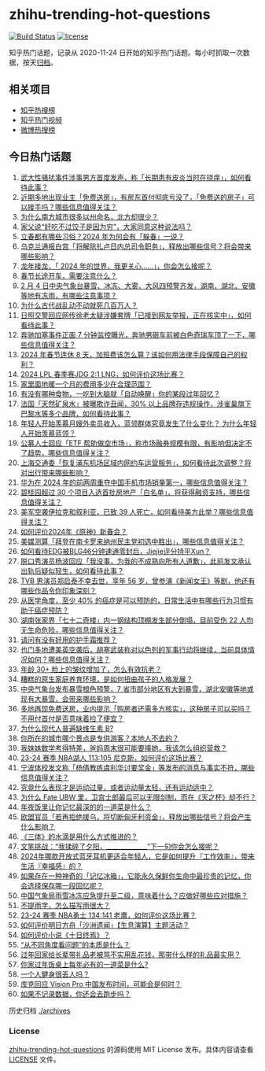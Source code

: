 # zhihu-trending-hot-questions

[![Build Status](https://github.com/justjavac/zhihu-trending-hot-questions/workflows/ci/badge.svg?branch=master)](https://github.com/justjavac/zhihu-trending-hot-questions/actions)
[![license](https://img.shields.io/github/license/justjavac/zhihu-trending-hot-questions)](https://github.com/justjavac/zhihu-trending-hot-questions/blob/master/LICENSE)

知乎热门话题，记录从 2020-11-24
日开始的知乎热门话题。每小时抓取一次数据，按天[归档](./archives)。

## 相关项目

- [知乎热搜榜](https://github.com/justjavac/zhihu-trending-top-search)
- [知乎热门视频](https://github.com/justjavac/zhihu-trending-hot-video)
- [微博热搜榜](https://github.com/justjavac/weibo-trending-hot-search)

## 今日热门话题

<!-- BEGIN -->
<!-- 最后更新时间 Mon Feb 05 2024 04:01:58 GMT+0800 (China Standard Time) -->

1. [武大性骚扰事件涉事男方首度发声，称「长期患有皮炎当时在挠痒」，如何看待此事？](https://www.zhihu.com/question/642843957)
1. [近期多地出现业主「免费送房」，有房东首付彻底亏没了，「免费送的房子」可以接手吗？哪些信息值得关注？](https://www.zhihu.com/question/642842817)
1. [为什么南方城市很多以州命名，北方却很少？](https://www.zhihu.com/question/642609308)
1. [家父说“好吃不过饺子是因为穷”，大家同意这种说法吗？](https://www.zhihu.com/question/636137692)
1. [立春都有哪些习俗？2024 年为何会有「躲春」一说？](https://www.zhihu.com/question/642821330)
1. [乌克兰通报白宫「将解除扎卢日内总司令职务」，释放出哪些信号？将会带来哪些影响？](https://www.zhihu.com/question/642831556)
1. [龙年接龙，「 2024 年的世界，我更关心……」，你会怎么接呢？](https://www.zhihu.com/question/641317347)
1. [春节长途开车，需要注意什么？](https://www.zhihu.com/question/641674471)
1. [2 月 4 日中央气象台暴雪、冰冻、大雾、大风四预警齐发，湖南、湖北、安徽等地有冻雨，有哪些注意事项？](https://www.zhihu.com/question/642822018)
1. [为什么古代战乱动不动就死几百万人？](https://www.zhihu.com/question/514736749)
1. [日照交警回应网传徐老太疑涉嫌套牌「已接到网友举报，正在核实中」，如何看待此事？](https://www.zhihu.com/question/642842952)
1. [奔驰加塞事件正面 7 分钟监控曝光，奔驰男砸车前被白色奇瑞车顶了一下，哪些信息值得关注？](https://www.zhihu.com/question/642863547)
1. [2024 年春节连休 8 天，加班费该怎么算？该如何用法律手段保障自己的权利？](https://www.zhihu.com/question/639595054)
1. [2024 LPL 春季赛JDG 2:1 LNG，如何评价这场比赛？](https://www.zhihu.com/question/642883963)
1. [家里面地暖一个月的费用多少在合理范围？](https://www.zhihu.com/question/642314728)
1. [有没有哪种食物，一吃到大脑就「自动唤醒」你的某段过年回忆？](https://www.zhihu.com/question/639929142)
1. [法国「天然矿泉水」被曝欺诈丑闻，30% 以上品牌存违规操作，涉雀巢旗下巴黎水等多个品牌，如何看待此事？](https://www.zhihu.com/question/642867791)
1. [年轻人开始羡慕月嫂外卖员收入，蓝领群体究竟发生了什么变化？ 为什么年轻人开始羡慕蓝领？](https://www.zhihu.com/question/642305040)
1. [公募人士回应「ETF 帮助做空市场」，称市场融券规模有限，有影响但决定不了趋势，哪些信息值得关注？](https://www.zhihu.com/question/642887498)
1. [上海交通委「恢复浦东机场区域内网约车运营服务」，如何看待此次调整？将对出行带来哪些影响？](https://www.zhihu.com/question/642792825)
1. [华为在 2024 年的前两周重夺中国手机市场销量第一，哪些信息值得关注？](https://www.zhihu.com/question/642889237)
1. [碧桂园超过 30 个项目入选首批房地产「白名单」，将获得融资支持，哪些信息值得关注？](https://www.zhihu.com/question/642846364)
1. [美军空袭伊拉克和叙利亚，已致 39 人死亡，如何看待美方此举？哪些信息值得关注？](https://www.zhihu.com/question/642843963)
1. [如何评价2024年《原神》新春会？](https://www.zhihu.com/question/642558477)
1. [美媒测算「拜登在南卡罗来纳州民主党初选中胜出」，哪些信息值得关注？](https://www.zhihu.com/question/642827246)
1. [如何看待EDG被BLG46分钟速通零封后，Jiejie评分持平Xun？](https://www.zhihu.com/question/642828990)
1. [脱口秀演员杨波回应「我没事，为我的不成熟向所有人道歉」，此前发文承认出轨后疑似轻生，如何看待此事？](https://www.zhihu.com/question/642884971)
1. [TVB 男演员郑启泰不幸去世，享年 56 岁，曾参演《新闻女王》等剧，他还有哪些作品令你印象深刻？](https://www.zhihu.com/question/642825581)
1. [从医学角度，至少 40% 的癌症是可以预防的，日常生活中有哪些行为习惯有助于癌症预防？](https://www.zhihu.com/question/642842854)
1. [湖南张家界「七十二奇楼」内一钢结构顶棚发生部分倒塌，目前受伤 22 人均无生命危险，哪些信息值得关注？](https://www.zhihu.com/question/642838422)
1. [请问有没有好用的护手霜推荐？](https://www.zhihu.com/question/637454276)
1. [也门多地遭美英空袭后，胡塞武装称对以色列的军事行动将继续，当前具体情况如何？哪些信息值得关注？](https://www.zhihu.com/question/642837024)
1. [年龄 30+ 脸上的皱纹增加了，怎么有效抗老？](https://www.zhihu.com/question/640653826)
1. [糟糕的原生家庭养育环境，是如何扭曲孩子的人格发展？](https://www.zhihu.com/question/641541860)
1. [中央气象台发布暴雪橙色预警，7 省市部分地区有大到暴雪，湖北安徽等地或现有大暴雪，会带来哪些影响？](https://www.zhihu.com/question/642743170)
1. [多地再现免费送房，业内提示「购房者还需多方核实」，这种房子可以买吗？不用付首付是否意味着捡了便宜？](https://www.zhihu.com/question/642833049)
1. [为什么现代人普遍缺维生素 B?](https://www.zhihu.com/question/326389894)
1. [你所在的城市哪个景点是专供游客？本地人不去的？](https://www.zhihu.com/question/432157399)
1. [我妹妹数学考得特差，爸妈周末很可能要揍她，我该怎么组织营救？](https://www.zhihu.com/question/639207186)
1. [23-24 赛季 NBA湖人 113:105 尼克斯，如何评价这场比赛？](https://www.zhihu.com/question/642828657)
1. [宁波体校发文称「杨倩教练虞利华讨要奖金」等发布的消息与事实不符，哪些信息值得关注？](https://www.zhihu.com/question/642568010)
1. [究竟什么表现才是运动过量，或者运动量太轻，还有运动适中？](https://www.zhihu.com/question/641552421)
1. [为什么 Fate UBW 里，卫宫士郎最后可以无限剑制，而在《天之杯》却不行？](https://www.zhihu.com/question/614257490)
1. [年夜饭里让你记忆最深的的一道菜是什么？](https://www.zhihu.com/question/639791102)
1. [欧盟官员「若再拒绝援乌，将切断匈牙利资金」，释放出哪些信号？将会产生什么影响？](https://www.zhihu.com/question/641827448)
1. [《三体》的水滴是用什么方式推进的？](https://www.zhihu.com/question/605394233)
1. [文笔挑战：“我揉碎了夕阳，_____________”下一句你会怎么接呢？](https://www.zhihu.com/question/642687406)
1. [2024年哪款开放式蓝牙耳机更适合年轻人，它是如何提升『工作效率』，带来生活『幸福感』的？](https://www.zhihu.com/question/640232517)
1. [如果存在一种神奇的「记忆冰箱」，它能永久保鲜你生命中最珍贵的记忆，你会选择保存哪一段回忆呢？](https://www.zhihu.com/question/642365227)
1. [中国气象局雨雪冰冻应急提升至二级，意味着什么？应做好哪些应对措施？](https://www.zhihu.com/question/642609143)
1. [不提雨字，怎么描写雨很大？](https://www.zhihu.com/question/642665642)
1. [23-24 赛季 NBA勇士 134:141 老鹰，如何评价这场比赛？](https://www.zhihu.com/question/642824709)
1. [如何评价明日方舟「沙洲遗闻」【生息演算】主题活动？](https://www.zhihu.com/question/642710701)
1. [如何评价小说《十日终焉》？](https://www.zhihu.com/question/614963390)
1. [“从不同角度看问题”的本质是什么？](https://www.zhihu.com/question/636434779)
1. [过年回家给长辈带礼品老被骂不实用乱花钱，那带什么样的礼品最实用？](https://www.zhihu.com/question/442826016)
1. [你家过年饭桌上每年必有的一道菜是什么?](https://www.zhihu.com/question/642290053)
1. [一个人健身很丢人吗？](https://www.zhihu.com/question/642181895)
1. [库克回应 Vision Pro 中国发布时间，可能会是何时？](https://www.zhihu.com/question/642656420)
1. [如果不记录数据，你还会去跑步吗？](https://www.zhihu.com/question/642180953)

<!-- END -->

历史归档 [./archives](./archives)

### License

[zhihu-trending-hot-questions](https://github.com/justjavac/zhihu-trending-hot-questions)
的源码使用 MIT License 发布。具体内容请查看 [LICENSE](./LICENSE) 文件。
